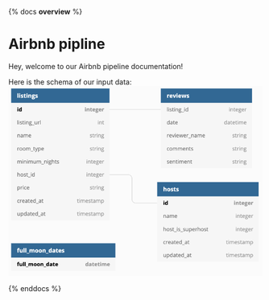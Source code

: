 {% docs __overview__ %}
# Airbnb pipline

Hey, welcome to our Airbnb pipeline documentation!

Here is the schema of our input data:
![input schema](assets/input_schema.png)

{% enddocs %}